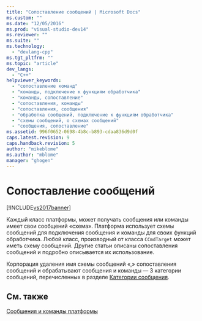 ```yaml
---
title: "Сопоставление сообщений | Microsoft Docs"
ms.custom: ""
ms.date: "12/05/2016"
ms.prod: "visual-studio-dev14"
ms.reviewer: ""
ms.suite: ""
ms.technology: 
  - "devlang-cpp"
ms.tgt_pltfrm: ""
ms.topic: "article"
dev_langs: 
  - "C++"
helpviewer_keywords: 
  - "сопоставление команд"
  - "команды, подключение к функциям обработчика"
  - "команды, сопоставление"
  - "сопоставления, команды"
  - "сопоставления, сообщения"
  - "обработка сообщений, подключение к функциям обработчика"
  - "схемы сообщений, о схемах сообщений"
  - "сообщения, сопоставление"
ms.assetid: 996f0652-0698-4b8c-b893-cdaa836d9d0f
caps.latest.revision: 9
caps.handback.revision: 5
author: "mikeblome"
ms.author: "mblome"
manager: "ghogen"
---
```

# Сопоставление сообщений
[!INCLUDE[vs2017banner](../assembler/inline/includes/vs2017banner.md)]

Каждый класс платформы, может получать сообщения или команды имеет свои сообщений «схема». Платформа использует схемы сообщений для подключения сообщения и команды для своих функций обработчика.  Любой класс, производный от класса `CCmdTarget` может иметь схему сообщений.  Другие статьи описаны сопоставления сообщений и подробно описывается их использование.  
  
 Корпорация удаления имя схемы сообщений «,» сопоставления сообщений и обрабатывают сообщения и команды — 3 категории сообщений, перечисленных в разделе [Категории сообщения](../mfc/message-categories.md).  
  
## См. также  
 [Сообщения и команды платформы](../mfc/messages-and-commands-in-the-framework.md)
